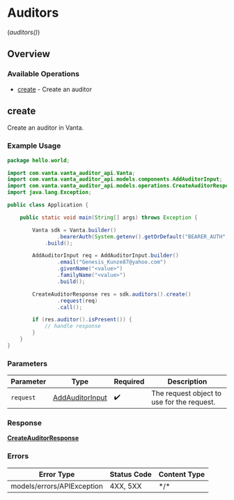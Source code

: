 # Auditors
(*auditors()*)

## Overview

### Available Operations

* [create](#create) - Create an auditor

## create

Create an auditor in Vanta.

### Example Usage

```java
package hello.world;

import com.vanta.vanta_auditor_api.Vanta;
import com.vanta.vanta_auditor_api.models.components.AddAuditorInput;
import com.vanta.vanta_auditor_api.models.operations.CreateAuditorResponse;
import java.lang.Exception;

public class Application {

    public static void main(String[] args) throws Exception {

        Vanta sdk = Vanta.builder()
                .bearerAuth(System.getenv().getOrDefault("BEARER_AUTH", ""))
            .build();

        AddAuditorInput req = AddAuditorInput.builder()
                .email("Genesis_Kunze87@yahoo.com")
                .givenName("<value>")
                .familyName("<value>")
                .build();

        CreateAuditorResponse res = sdk.auditors().create()
                .request(req)
                .call();

        if (res.auditor().isPresent()) {
            // handle response
        }
    }
}
```

### Parameters

| Parameter                                                 | Type                                                      | Required                                                  | Description                                               |
| --------------------------------------------------------- | --------------------------------------------------------- | --------------------------------------------------------- | --------------------------------------------------------- |
| `request`                                                 | [AddAuditorInput](../../models/shared/AddAuditorInput.md) | :heavy_check_mark:                                        | The request object to use for the request.                |

### Response

**[CreateAuditorResponse](../../models/operations/CreateAuditorResponse.md)**

### Errors

| Error Type                 | Status Code                | Content Type               |
| -------------------------- | -------------------------- | -------------------------- |
| models/errors/APIException | 4XX, 5XX                   | \*/\*                      |